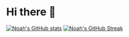 # Hi there 👋

[![Noah's GitHub stats](https://github-readme-stats.vercel.app/api?username=noahliechti&hide=stars&show_icons=true&count_private=true&theme=dark)](https://github.com/noahliechti)
[![Noah's GitHub Streak](http://github-readme-streak-stats.herokuapp.com?user=noahliechti&theme=dark&date_format=j%20M%5B%20Y%5D&border=FFFFFF)](https://github.com/noahliechti)
<!--

https://github.com/DenverCoder1/github-readme-streak-stats
http://github-readme-streak-stats.herokuapp.com/demo/
https://github.com/anuraghazra/github-readme-stats

- 🔭 I’m currently working on ...
- 🌱 I’m currently learning ...
- 👯 I’m looking to collaborate on ...
- 🤔 I’m looking for help with ...
- 💬 Ask me about ...
- 📫 How to reach me: ...
- 😄 Pronouns: ...
- ⚡ Fun fact: ...
-->
